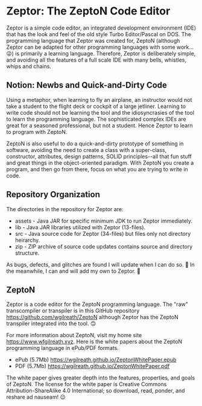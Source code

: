 # Zeptor: The ZeptoN Code Editor

Zeptor is a simple code editor, an integrated development environment (IDE) that has the look and feel of the old style Turbo Editor/Pascal on DOS. The programming language that Zeptor was created for, ZeptoN (although Zeptor can be adapted for other programming languages with some work...😜) is primarily a learning language. Therefore, Zeptor is deliberately simple, and avoiding all the features of a full scale IDE with many bells, whistles, whips and chains.

## Notion: Newbs and Quick-and-Dirty Code

Using a metaphor, when learning to fly an airplane, an instructor would not take a student to the flight deck or cockpit of a large jetliner. Learning to write code should not be learning the tool and the idiosyncrasies of the tool to learn the programming language. The sophisticated complex IDEs are great for a seasoned professional, but not a student. Hence Zeptor to learn to program with ZeptoN. 

ZeptoN is also useful to do a quick-and-dirty prototype of something in software, avoiding the need to create a class with a super-class, constructor, attributes, design patterns, SOLID principles--all that fun stuff and great things in the object-oriented paradigm. With ZeptoN you create a program, and then go from there, focus on what you are trying to write in code.

## Repository Organization

The directories in the repository for Zeptor are:

* assets - Java JAR for specific minimum JDK to run Zeptor immediately.
* lib - Java JAR libraries utilized with Zeptor (13-files).
* src - Java source code for Zeptor (34-files) but files only not directory heirarchy.
* zip - ZIP archive of source code updates contains source and directory structure.

As bugs, defects, and glitches are found I will update when I can do so. 🤨 In the meanwhile, I can and will add my own to Zeptor. 🤪

## ZeptoN 
Zeptor is a code editor for the ZeptoN programming language. The "raw" transcompiler or transpiler is in this GitHub repository https://github.com/wgilreath/ZeptoN although Zeptor has the ZeptoN transpiler integrated into the tool. 🙃

For more information about ZeptoN, visit my home site https://www.wfgilreath.xyz. Here is the white papers about the ZeptoN programming language in ePub/PDF formats. 

* ePub (5.7Mb) https://wgilreath.github.io/ZeptonWhitePaper.epub
* PDF (5.7Mb) https://wgilreath.github.io/ZeptonWhitePaper.pdf
  

The white paper gives greater depth into the features, properties, and goals of ZeptoN. The license for the white paper is Creative Commons Attribution-ShareAlike 4.0 International; so download, read, ponder, and reshare ad nauseam! 😉







